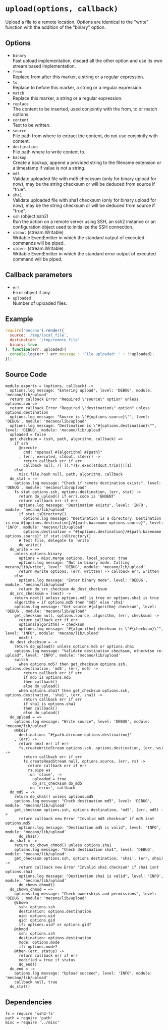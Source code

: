 
# `upload(options, callback)`

Upload a file to a remote location. Options are identical to the "write"
function with the addition of the "binary" option.

## Options

*   `binary`   
    Fast upload implementation, discard all the other option and use its own
    stream based implementation.   
*   `from`   
    Replace from after this marker, a string or a regular expression.   
*   `to`   
    Replace to before this marker, a string or a regular expression.   
*   `match`   
    Replace this marker, a string or a regular expression.   
*   `replace`   
    The content to be inserted, used conjointly with the from, to or match
    options.   
*   `content`   
    Text to be written.   
*   `source`   
    File path from where to extract the content, do not use conjointly with
    content.   
*   `destination`   
    File path where to write content to.   
*   `backup`   
    Create a backup, append a provided string to the filename extension or a
    timestamp if value is not a string.   
*   `md5`   
    Validate uploaded file with md5 checksum (only for binary upload for now),
    may be the string checksum or will be deduced from source if "true".   
*   `sha1`   
    Validate uploaded file with sha1 checksum (only for binary upload for now),
    may be the string checksum or will be deduced from source if "true".   
*   `ssh` (object|ssh2)   
    Run the action on a remote server using SSH, an ssh2 instance or an
    configuration object used to initialize the SSH connection.   
*   `stdout` (stream.Writable)   
    Writable EventEmitter in which the standard output of executed commands will
    be piped.   
*   `stderr` (stream.Writable)   
    Writable EventEmitter in which the standard error output of executed command
    will be piped.   

## Callback parameters

*   `err`   
    Error object if any.   
*   `uploaded`   
    Number of uploaded files.   

## Example

```js
require('mecano').render({
  source: '/tmp/local_file',
  destination: '/tmp/remote_file'
  binary: true
}, function(err, uploaded){
  console.log(err ? err.message : 'File uploaded: ' + !!uploaded);
});
```

## Source Code

    module.exports = (options, callback) ->
      options.log message: "Entering upload", level: 'DEBUG', module: 'mecano/lib/upload'
      return callback Error "Required \"source\" option" unless options.source
      return callback Error "Required \"destination\" option" unless options.destination
      options.log message: "Source is \"#{options.source}\"", level: 'DEBUG', module: 'mecano/lib/upload'
      options.log message: "Destination is \"#{options.destination}\"", level: 'DEBUG', module: 'mecano/lib/upload'
      uploaded = false
      get_checksum = (ssh, path, algorithm, callback) =>
        if ssh
          @execute
            cmd: "openssl #{algorithm} #{path}"
          , (err, executed, stdout, stderr) ->
            return callback err if err
            callback null, /[ ](.*)$/.exec(stdout.trim())[1]
        else
          misc.file.hash null, path, algorithm, callback
      do_stat = ->
        options.log message: "Check if remote destination exists", level: 'DEBUG', module: 'mecano/lib/upload'
        fs.stat options.ssh, options.destination, (err, stat) ->
          return do_upload() if err?.code is 'ENOENT'
          return callback err if err
          options.log message: "Destination exists", level: 'INFO', module: 'mecano/lib/upload'
          if stat.isDirectory()
            options.log message: "Destination is a directory. Destination is now #{options.destination}/#{path.basename options.source}", level: 'INFO', module: 'mecano/lib/upload'
            options.destination = "#{options.destination}/#{path.basename options.source}" if stat.isDirectory()
          # Text file, delegate to `write`
          do_write()
      do_write = =>
        unless options.binary
          options = misc.merge options, local_source: true
          options.log message: "Not in binary mode. Calling mecano/lib/write", level: 'DEBUG', module: 'mecano/lib/upload'
          return @write options, (err, written) -> callback err, written
        else
          options.log message: "Enter binary mode", level: 'DEBUG', module: 'mecano/lib/upload'
          return do_src_checksum do_dest_checksum
      do_src_checksum = (next) ->
        return next() unless options.md5 is true or options.sha1 is true
        algorithm = if options.md5 then 'md5' else 'sha1'
        options.log message: "Get source #{algorithm} checksum", level: 'DEBUG', module: 'mecano/lib/upload'
        get_checksum null, options.source, algorithm, (err, checksum) ->
          return callback err if err
          options[algorithm] = checksum
          options.log message: "#{algorithm} checksum is \"#{checksum}\"", level: 'INFO', module: 'mecano/lib/upload'
          next()
      do_dest_checksum = ->
        return do_upload() unless options.md5 or options.sha1
        options.log message: "Validate destination checksum, otherwise re-upload", level: 'INFO', module: 'mecano/lib/upload'
        switch
          when options.md5? then get_checksum options.ssh, options.destination, 'md5', (err, md5) ->
            return callback err if err
            if md5 is options.md5
            then callback()
            else do_upload()
          when options.sha1? then get_checksum options.ssh, options.destination, 'sha1', (err, sha1) ->
            return callback err if err
            if sha1 is options.sha1
            then callback()
            else do_upload()
      do_upload = =>
        options.log message: "Write source", level: 'DEBUG', module: 'mecano/lib/upload'
        @mkdir
          destination: "#{path.dirname options.destination}"
        , (err) ->
          return next err if err
          fs.createWriteStream options.ssh, options.destination, (err, ws) ->
            return callback err if err
            fs.createReadStream null, options.source, (err, rs) ->
              return callback err if err
              rs.pipe ws
              .on 'close', ->
                uploaded = true
                do_src_checksum do_md5
              .on 'error', callback
      do_md5 = ->
        return do_sha1() unless options.md5
        options.log message: "Check destination md5", level: 'DEBUG', module: 'mecano/lib/upload'
        get_checksum options.ssh, options.destination, 'md5', (err, md5) ->
          return callback new Error "Invalid md5 checksum" if md5 isnt options.md5
          options.log message: "Destination md5 is valid", level: 'INFO', module: 'mecano/lib/upload'
          do_sha1()
      do_sha1 = ->
        return do_chown_chmod() unless options.sha1
        options.log message: "Check destination sha1", level: 'DEBUG', module: 'mecano/lib/upload'
        get_checksum options.ssh, options.destination, 'sha1', (err, sha1) ->
          return callback new Error "Invalid sha1 checksum" if sha1 isnt options.sha1
          options.log message: "Destination sha1 is valid", level: 'INFO', module: 'mecano/lib/upload'
          do_chown_chmod()
      do_chown_chmod = =>
        options.log message: "Check ownerships and permissions", level: 'DEBUG', module: 'mecano/lib/upload'
        @chown
          ssh: options.ssh
          destination: options.destination
          uid: options.uid
          gid: options.gid
          if: options.uid? or options.gid?
        @chmod
          ssh: options.ssh
          destination: options.destination
          mode: options.mode
          if: options.mode?
        @then (err, status) ->
          return callback err if err
          modified = true if status
          do_end()
      do_end = ->
        options.log message: "Upload succeed", level: 'INFO', module: 'mecano/lib/upload'
        callback null, true
      do_stat()

## Dependencies

    fs = require 'ssh2-fs'
    path = require 'path'
    misc = require '../misc'
